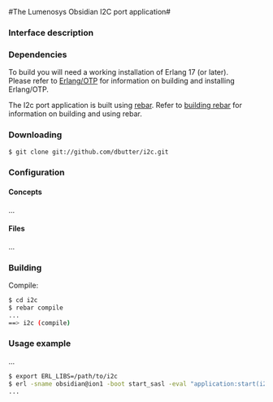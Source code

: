 
#The Lumenosys Obsidian I2C port application#

### Interface description ###

### Dependencies ###

To build you will need a working installation of Erlang 17 (or
later). <br/>
Please refer to [Erlang/OTP](http://www.erlang.org) for information on building and installing Erlang/OTP.

The I2c port application is built using [rebar](https://github.com/rebar/rebar). Refer to [building rebar](https://github.com/rebar/rebar/wiki/Building-rebar) for information on building and using rebar.

### Downloading

```sh
$ git clone git://github.com/dbutter/i2c.git
```
### Configuration
#### Concepts
...
#### Files
...
### Building

Compile:

```sh
$ cd i2c
$ rebar compile
...
==> i2c (compile)
```

### Usage example
...
```sh
$ export ERL_LIBS=/path/to/i2c
$ erl -sname obsidian@ion1 -boot start_sasl -eval "application:start(i2c)"
...
```


